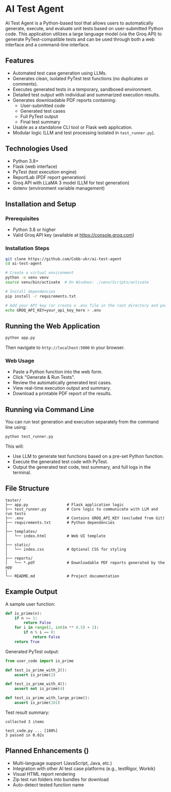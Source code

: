 # AI Test Agent

AI Test Agent is a Python-based tool that allows users to automatically generate, execute, and evaluate unit tests based on user-submitted Python code. This application utilizes a large language model (via the Groq API) to generate PyTest-compatible tests and can be used through both a web interface and a command-line interface.

## Features

- Automated test case generation using LLMs.
- Generates clean, isolated PyTest test functions (no duplicates or comments).
- Executes generated tests in a temporary, sandboxed environment.
- Detailed test output with individual and summarized execution results.
- Generates downloadable PDF reports containing:
  - User-submitted code
  - Generated test cases
  - Full PyTest output
  - Final test summary
- Usable as a standalone CLI tool or Flask web application.
- Modular logic (LLM and test processing isolated in `test_runner.py`).

## Technologies Used

- Python 3.8+
- Flask (web interface)
- PyTest (test execution engine)
- ReportLab (PDF report generation)
- Groq API with LLaMA 3 model (LLM for test generation)
- dotenv (environment variable management)

## Installation and Setup

### Prerequisites

- Python 3.8 or higher
- Valid Groq API key (available at https://console.groq.com)

### Installation Steps

```bash
git clone https://github.com/Cobb-ukr/ai-test-agent
cd ai-test-agent

# Create a virtual environment
python -m venv venv
source venv/bin/activate  # On Windows: ./venv/Scripts/activate

# Install dependencies
pip install -r requirements.txt

# Add your API key (or create a .env file in the root directory and paste the api key in the following format: GROQ_API_KEY=your_api_key_here )
echo GROQ_API_KEY=your_api_key_here > .env
```

## Running the Web Application

```bash
python app.py
```

Then navigate to `http://localhost:5000` in your browser.

### Web Usage

- Paste a Python function into the web form.
- Click "Generate & Run Tests".
- Review the automatically generated test cases.
- View real-time execution output and summary.
- Download a printable PDF report of the results.

## Running via Command Line

You can run test generation and execution separately from the command line using:

```bash
python test_runner.py
```

This will:
- Use LLM to generate test functions based on a pre-set Python function.
- Execute the generated test code with PyTest.
- Output the generated test code, test summary, and full logs in the terminal.

## File Structure

```
tester/
├── app.py                 # Flask application logic
├── test_runner.py         # Core logic to communicate with LLM and run tests
├── .env                   # Contains GROQ_API_KEY (excluded from Git)
├── requirements.txt       # Python dependencies
│
├── templates/
│   └── index.html         # Web UI template
│
├── static/
│   └── index.css          # Optional CSS for styling
│
├── reports/
│   └── *.pdf              # Downloadable PDF reports generated by the app
│
└── README.md              # Project documentation
```

## Example Output

A sample user function:

```python
def is_prime(n):
    if n <= 1:
        return False
    for i in range(2, int(n ** 0.5) + 1):
        if n % i == 0:
            return False
    return True
```

Generated PyTest output:

```python
from user_code import is_prime

def test_is_prime_with_2():
    assert is_prime(2)

def test_is_prime_with_4():
    assert not is_prime(4)

def test_is_prime_with_large_prime():
    assert is_prime(101)
```

Test result summary:

```
collected 3 items

test_code.py ... [100%]
3 passed in 0.02s
```

## Planned Enhancements ()

- Multi-language support (JavaScript, Java, etc.)
- Integration with other AI test case platforms (e.g., testRigor, Workik)
- Visual HTML report rendering
- Zip test run folders into bundles for download
- Auto-detect tested function name


